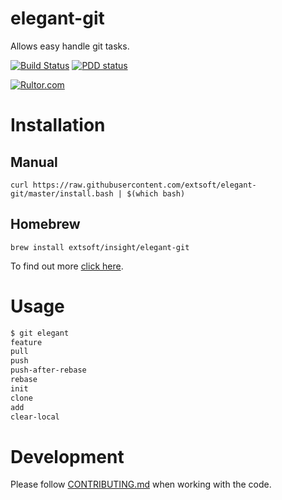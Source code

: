elegant-git
===========
Allows easy handle git tasks.

[![Build Status](https://travis-ci.org/bees-hive/elegant-git.svg?branch=master)](https://travis-ci.org/bees-hive/elegant-git)
[![PDD status](http://www.0pdd.com/svg?name=bees-hive/elegant-git)](http://www.0pdd.com/p?name=bees-hive/elegant-git)

[![Rultor.com](http://www.rultor.com/b/bees-hive/elegant-git)](http://www.rultor.com/p/bees-hive/elegant-git)

Installation
============
Manual
------
`curl https://raw.githubusercontent.com/extsoft/elegant-git/master/install.bash | $(which bash)`

Homebrew
--------
`brew install extsoft/insight/elegant-git`

To find out more [click here](https://github.com/extsoft/homebrew-insight).

Usage
=====
```bash
$ git elegant 
feature
pull
push
push-after-rebase
rebase
init
clone
add
clear-local
```

Development
===========
Please follow [CONTRIBUTING.md](CONTRIBUTING.md) when working with the code.
